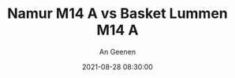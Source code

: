 ---
layout: album
title: Namur M14 A vs Basket Lummen M14 A
description: Oefen wedstrijd tussen Namur M14 A en Basket Lummen M14 A.
date: 2021-08-28 08:30:00
cover: /albums/2021-09-29-Namur-M14A-Basket-Lummen-M14A/thumbnails/IMG_2724.JPG
author: An Geenen
archived: true
pagination: 
  enabled: true
  images: true
  imageLayout: image
  itemsPerPage: 256
---